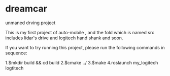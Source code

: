 # dreamcar
unmaned drving project

This is my first project of auto-mobile , and the fold which is named src includes lidar's drive and logitech hand shank and soon.

If you want to try running this project, please run the following commands in sequence:

1.$mkdir build && cd build
2.$cmake ../
3.$make 
4.roslaunch my_logitech logtitech
